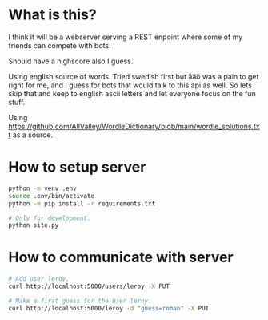 # What is this?

I think it will be a webserver serving a REST enpoint where some of my friends can compete with bots.

Should have a highscore also I guess..

Using english source of words. Tried swedish first but åäö was a pain to get right for me, and I guess for bots that would talk to this api as well. So lets skip that and keep to english ascii letters and let everyone focus on the fun stuff.

Using https://github.com/AllValley/WordleDictionary/blob/main/wordle_solutions.txt as a source.


# How to setup server

```bash
python -m venv .env
source .env/bin/activate
python -m pip install -r requirements.txt

# Only for development.
python site.py
```

# How to communicate with server

```bash
# Add user leroy.
curl http://localhost:5000/users/leroy -X PUT

# Make a first guess for the user leroy.
curl http://localhost:5000/leroy -d "guess=roman" -X PUT
```